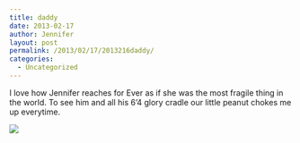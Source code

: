 ```yaml
---
title: daddy
date: 2013-02-17
author: Jennifer
layout: post
permalink: /2013/02/17/2013216daddy/
categories:
  - Uncategorized
---
```

I love how Jennifer reaches for Ever as if she was the most fragile thing in the world. To see him and all his 6&#8217;4 glory cradle our little peanut chokes me up everytime.<br style="color: rgb(0, 0, 0); font-family: Helvetica; font-size: medium; letter-spacing: normal; line-height: normal; " />

![](http://static1.squarespace.com/static/50db6bb3e4b015296cd43789/50dfa5b1e4b0dc6320e0b5ea/51214f2ee4b02be7eddc9baf/1363551052356/iphone-%28null%29-0.jpg)
